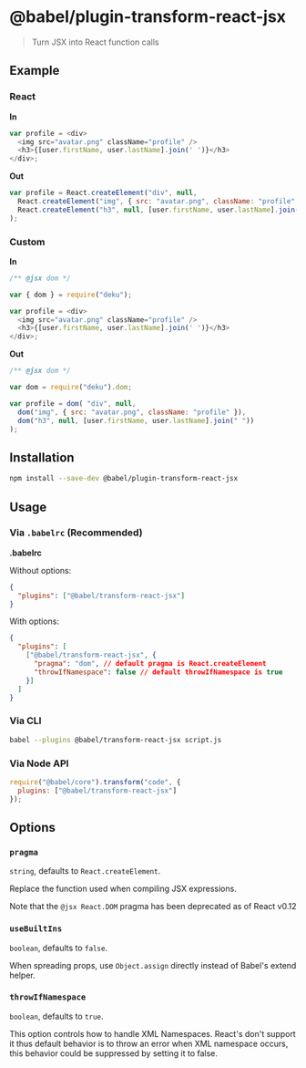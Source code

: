# @babel/plugin-transform-react-jsx

> Turn JSX into React function calls

## Example

### React

**In**

```javascript
var profile = <div>
  <img src="avatar.png" className="profile" />
  <h3>{[user.firstName, user.lastName].join(' ')}</h3>
</div>;
```

**Out**

```javascript
var profile = React.createElement("div", null,
  React.createElement("img", { src: "avatar.png", className: "profile" }),
  React.createElement("h3", null, [user.firstName, user.lastName].join(" "))
);
```

### Custom

**In**

```javascript
/** @jsx dom */

var { dom } = require("deku");

var profile = <div>
  <img src="avatar.png" className="profile" />
  <h3>{[user.firstName, user.lastName].join(' ')}</h3>
</div>;
```

**Out**

```javascript
/** @jsx dom */

var dom = require("deku").dom;

var profile = dom( "div", null,
  dom("img", { src: "avatar.png", className: "profile" }),
  dom("h3", null, [user.firstName, user.lastName].join(" "))
);
```

## Installation

```sh
npm install --save-dev @babel/plugin-transform-react-jsx
```

## Usage

### Via `.babelrc` (Recommended)

**.babelrc**

Without options:

```json
{
  "plugins": ["@babel/transform-react-jsx"]
}
```

With options:

```json
{
  "plugins": [
    ["@babel/transform-react-jsx", {
      "pragma": "dom", // default pragma is React.createElement
      "throwIfNamespace": false // default throwIfNamespace is true
    }]
  ]
}
```

### Via CLI

```sh
babel --plugins @babel/transform-react-jsx script.js
```

### Via Node API

```javascript
require("@babel/core").transform("code", {
  plugins: ["@babel/transform-react-jsx"]
});
```

## Options

### `pragma`

`string`, defaults to `React.createElement`.

Replace the function used when compiling JSX expressions.

Note that the `@jsx React.DOM` pragma has been deprecated as of React v0.12

### `useBuiltIns`

`boolean`, defaults to `false`.

When spreading props, use `Object.assign` directly instead of Babel's extend helper.

### `throwIfNamespace`

`boolean`, defaults to `true`.

This option controls how to handle XML Namespaces. React's don't support it thus default behavior is to throw an error when XML namespace occurs, this behavior could be suppressed by setting it to false.
